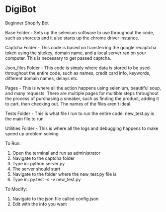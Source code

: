 # DigiBot
Beginner Shopify Bot

Base Folder - Sets up the selenium software to use throughout the code, such as shorcuts and it also
starts up the chrome driver instance.

Captcha Folder - This code is based on transferring the google recaptcha token using the sitekey,
domain name, and a local server ran on your computer. This is necessary to get passed captcha.

Json_files Folder - This code is simply where data is stored to be used throughout the entire code,
such as names, credit card info, keywords, different domain names, delays etc.

Pages - This is where all the action happens using selenium, beautiful soup, and many requests. There
are multiple pages for multible steps throughout the process of purchasing a sneaker, such as finding
the product, adding it to cart, then checking out. The names of the files aren't ideal.

Tests Folder - This is what file I run to run the entire code: new_test.py is the main file to run.

Utilities Folder - This is where all the logs and debugging happens to make speed up problem solving.

To Run:
1. Open the terminal and run as administrator
2. Navigate to the captcha folder
3. Type in: python server.py
4. The server should start
5. Navigate to the folder where the new_test.py file is
6. Type in: py.test -s -v new_test.py

To Modify:
1. Navigate to the json file called config.json
2. Edit with the info you want
